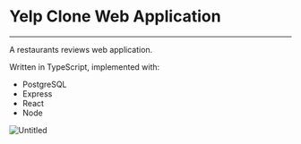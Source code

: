 # Yelp Clone Web Application
---
A restaurants reviews web application.

Written in TypeScript, implemented with:
* PostgreSQL
* Express
* React
* Node

![Untitled](https://user-images.githubusercontent.com/46415136/97961611-50b49080-1dbc-11eb-8b87-0955b17a9c1d.png)
